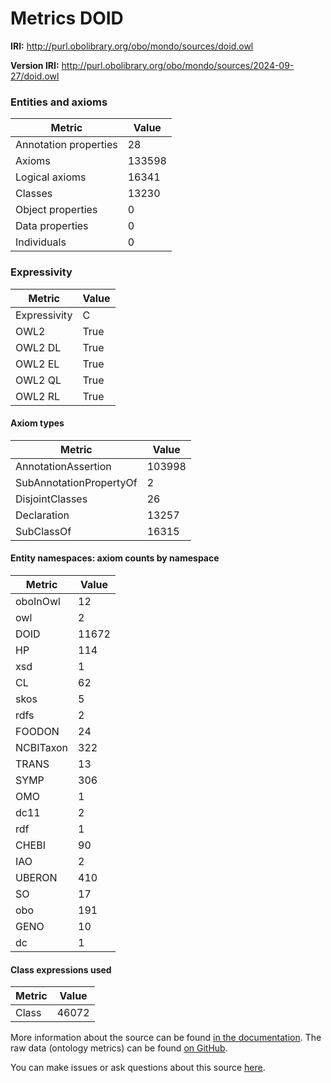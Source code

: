# Metrics DOID

**IRI:** http://purl.obolibrary.org/obo/mondo/sources/doid.owl

**Version IRI:** http://purl.obolibrary.org/obo/mondo/sources/2024-09-27/doid.owl

### Entities and axioms

| Metric | Value |
| ------ | ----- |
| Annotation properties | 28 |
| Axioms | 133598 |
| Logical axioms | 16341 |
| Classes | 13230 |
| Object properties | 0 |
| Data properties | 0 |
| Individuals | 0 |


### Expressivity

| Metric | Value |
| ------ | ----- |
| Expressivity | C |
| OWL2 | True |
| OWL2 DL | True |
| OWL2 EL | True |
| OWL2 QL | True |
| OWL2 RL | True |

#### Axiom types

| Metric | Value |
| ------ | ----- |
| AnnotationAssertion | 103998 |
| SubAnnotationPropertyOf | 2 |
| DisjointClasses | 26 |
| Declaration | 13257 |
| SubClassOf | 16315 |


#### Entity namespaces: axiom counts by namespace

| Metric | Value |
| ------ | ----- |
| oboInOwl | 12 |
| owl | 2 |
| DOID | 11672 |
| HP | 114 |
| xsd | 1 |
| CL | 62 |
| skos | 5 |
| rdfs | 2 |
| FOODON | 24 |
| NCBITaxon | 322 |
| TRANS | 13 |
| SYMP | 306 |
| OMO | 1 |
| dc11 | 2 |
| rdf | 1 |
| CHEBI | 90 |
| IAO | 2 |
| UBERON | 410 |
| SO | 17 |
| obo | 191 |
| GENO | 10 |
| dc | 1 |


#### Class expressions used

| Metric | Value |
| ------ | ----- |
| Class | 46072 |


More information about the source can be found [in the documentation](../sources.md). The raw data (ontology metrics) can be found [on GitHub](https://github.com/monarch-initiative/mondo-ingest/tree/main/src/ontology/metadata).

You can make issues or ask questions about this source [here](https://github.com/monarch-initiative/mondo-ingest/issues).


